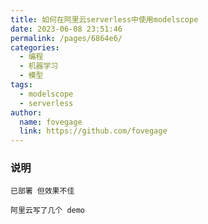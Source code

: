 ```yaml
---
title: 如何在阿里云serverless中使用modelscope
date: 2023-06-08 23:51:46
permalink: /pages/6864e6/
categories:
  - 编程
  - 机器学习
  - 模型
tags:
  - modelscope
  - serverless
author:
  name: fovegage
  link: https://github.com/fovegage
---
```


### 说明

```
已部署 但效果不佳

阿里云写了几个 demo
```